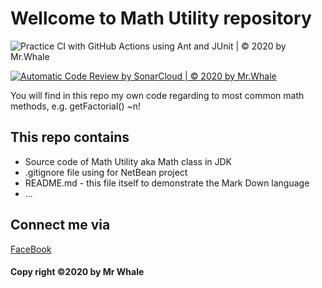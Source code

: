 # Wellcome to Math Utility repository
![Practice CI with GitHub Actions using Ant and JUnit | © 2020 by Mr.Whale](https://github.com/RedKAa/math-util/workflows/Practice%20CI%20with%20GitHub%20Actions%20using%20Ant%20and%20JUnit%20%7C%20%C2%A9%202020%20by%20Mr.Whale/badge.svg)

[![Automatic Code Review by SonarCloud | © 2020 by Mr.Whale](https://github.com/RedKAa/math-util/actions/workflows/sonar-cloud-scan.yml/badge.svg)](https://github.com/RedKAa/math-util/actions/workflows/sonar-cloud-scan.yml)

You will find in this repo my own code
regarding to most common math methods, e.g.
getFactorial() ~n!

## This repo contains 
* Source code of Math Utility aka Math class in JDK
* .gitignore file using for NetBean project
* README.md - this file itself to demonstrate the Mark Down language
* ...

## Connect me via
[FaceBook](https://facebook.com/nth777)
#### Copy right ©2020 by Mr Whale
